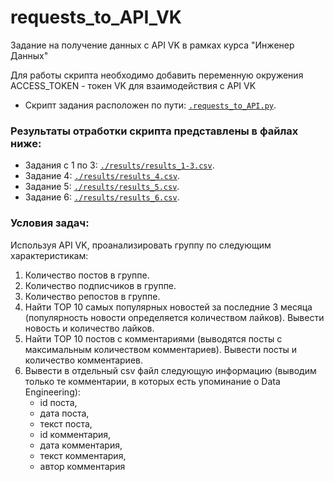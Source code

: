 # requests_to_API_VK
Задание на получение данных с API VK в рамках курса "Инженер Данных"

Для работы скрипта необходимо добавить переменную окружения ACCESS_TOKEN - токен VK для взаимодействия с API VK

- Скрипт задания расположен по пути: <code>[.requests_to_API.py](https://github.com/AlexeyAnanchenko/requests_to_API_VK/blob/main/requests_to_API.py)</code>.


### Результаты отработки скрипта представлены в файлах ниже:

- Задания с 1 по 3: <code>[./results/results_1-3.csv](https://github.com/AlexeyAnanchenko/requests_to_API_VK/blob/main/results/results_1-3.csv)</code>.
- Задание 4: <code>[./results/results_4.csv](https://github.com/AlexeyAnanchenko/requests_to_API_VK/blob/main/results/results_4.csv)</code>.
- Задание 5: <code>[./results/results_5.csv](https://github.com/AlexeyAnanchenko/requests_to_API_VK/blob/main/results/results_5.csv)</code>.
- Задание 6: <code>[./results/results_6.csv](https://github.com/AlexeyAnanchenko/requests_to_API_VK/blob/main/results/results_6.csv)</code>.

### Условия задач:

Используя API VK, проанализировать группу по следующим характеристикам:

1. Количество постов в группе.
2. Количество подписчиков в группе.
3. Количество репостов в группе.
4. Найти TOP 10 самых популярных новостей за последние 3 месяца (популярность новости определяется количеством лайков). Вывести новость и количество лайков.
5. Найти TOP 10 постов с комментариями (выводятся посты с максимальным количеством комментариев). Вывести посты и количество комментариев.
6. Вывести в отдельный csv файл следующую информацию (выводим только те комментарии, в которых есть упоминание о Data Engineering):
    - id поста,
    - дата поста,
    - текст поста,
    - id комментария,
    - дата комментария,
    - текст комментария,
    - автор комментария
